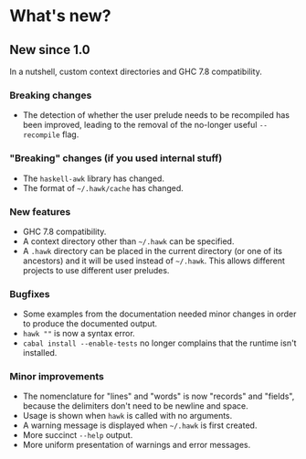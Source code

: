 # What's new?

## New since 1.0

In a nutshell, custom context directories and GHC 7.8 compatibility.

### Breaking changes

* The detection of whether the user prelude needs to be recompiled has been improved, leading to the removal of the no-longer useful `--recompile` flag.

### "Breaking" changes (if you used internal stuff)

* The `haskell-awk` library has changed.
* The format of `~/.hawk/cache` has changed.

### New features

* GHC 7.8 compatibility.
* A context directory other than `~/.hawk` can be specified.
* A `.hawk` directory can be placed in the current directory (or one of its ancestors) and it will be used instead of `~/.hawk`. This allows different projects to use different user preludes.

### Bugfixes

* Some examples from the documentation needed minor changes in order to produce the documented output.
* `hawk ""` is now a syntax error.
* `cabal install --enable-tests` no longer complains that the runtime isn't installed.

### Minor improvements

* The nomenclature for "lines" and "words" is now "records" and "fields", because the delimiters don't need to be newline and space.
* Usage is shown when `hawk` is called with no arguments.
* A warning message is displayed when `~/.hawk` is first created.
* More succinct `--help` output.
* More uniform presentation of warnings and error messages.
